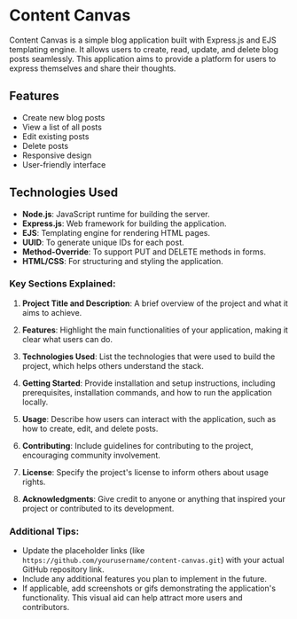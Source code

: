 # Content Canvas

Content Canvas is a simple blog application built with Express.js and EJS templating engine. It allows users to create, read, update, and delete blog posts seamlessly. This application aims to provide a platform for users to express themselves and share their thoughts.

## Features

- Create new blog posts
- View a list of all posts
- Edit existing posts
- Delete posts
- Responsive design
- User-friendly interface

## Technologies Used

- **Node.js**: JavaScript runtime for building the server.
- **Express.js**: Web framework for building the application.
- **EJS**: Templating engine for rendering HTML pages.
- **UUID**: To generate unique IDs for each post.
- **Method-Override**: To support PUT and DELETE methods in forms.
- **HTML/CSS**: For structuring and styling the application.


### Key Sections Explained:

1. **Project Title and Description**: A brief overview of the project and what it aims to achieve.

2. **Features**: Highlight the main functionalities of your application, making it clear what users can do.

3. **Technologies Used**: List the technologies that were used to build the project, which helps others understand the stack.

4. **Getting Started**: Provide installation and setup instructions, including prerequisites, installation commands, and how to run the application locally.

5. **Usage**: Describe how users can interact with the application, such as how to create, edit, and delete posts.

6. **Contributing**: Include guidelines for contributing to the project, encouraging community involvement.

7. **License**: Specify the project's license to inform others about usage rights.

8. **Acknowledgments**: Give credit to anyone or anything that inspired your project or contributed to its development.

### Additional Tips:

- Update the placeholder links (like `https://github.com/yourusername/content-canvas.git`) with your actual GitHub repository link.
- Include any additional features you plan to implement in the future.
- If applicable, add screenshots or gifs demonstrating the application's functionality. This visual aid can help attract more users and contributors.
